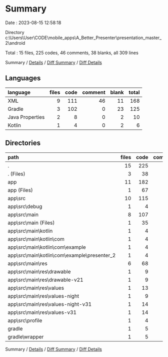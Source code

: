 # Summary

Date : 2023-08-15 12:58:18

Directory c:\\Users\\User\\CODE\\mobile_apps\\A_Better_Presenter\\presentation_master_2\\android

Total : 15 files,  225 codes, 46 comments, 38 blanks, all 309 lines

Summary / [Details](details.md) / [Diff Summary](diff.md) / [Diff Details](diff-details.md)

## Languages
| language | files | code | comment | blank | total |
| :--- | ---: | ---: | ---: | ---: | ---: |
| XML | 9 | 111 | 46 | 11 | 168 |
| Gradle | 3 | 102 | 0 | 23 | 125 |
| Java Properties | 2 | 8 | 0 | 2 | 10 |
| Kotlin | 1 | 4 | 0 | 2 | 6 |

## Directories
| path | files | code | comment | blank | total |
| :--- | ---: | ---: | ---: | ---: | ---: |
| . | 15 | 225 | 46 | 38 | 309 |
| . (Files) | 3 | 38 | 0 | 10 | 48 |
| app | 11 | 182 | 46 | 27 | 255 |
| app (Files) | 1 | 67 | 0 | 14 | 81 |
| app\\src | 10 | 115 | 46 | 13 | 174 |
| app\\src\\debug | 1 | 4 | 4 | 1 | 9 |
| app\\src\\main | 8 | 107 | 38 | 11 | 156 |
| app\\src\\main (Files) | 1 | 35 | 6 | 3 | 44 |
| app\\src\\main\\kotlin | 1 | 4 | 0 | 2 | 6 |
| app\\src\\main\\kotlin\\com | 1 | 4 | 0 | 2 | 6 |
| app\\src\\main\\kotlin\\com\\example | 1 | 4 | 0 | 2 | 6 |
| app\\src\\main\\kotlin\\com\\example\\presenter_2 | 1 | 4 | 0 | 2 | 6 |
| app\\src\\main\\res | 6 | 68 | 32 | 6 | 106 |
| app\\src\\main\\res\\drawable | 1 | 9 | 0 | 1 | 10 |
| app\\src\\main\\res\\drawable-v21 | 1 | 9 | 0 | 1 | 10 |
| app\\src\\main\\res\\values | 1 | 13 | 9 | 1 | 23 |
| app\\src\\main\\res\\values-night | 1 | 9 | 9 | 1 | 19 |
| app\\src\\main\\res\\values-night-v31 | 1 | 14 | 7 | 1 | 22 |
| app\\src\\main\\res\\values-v31 | 1 | 14 | 7 | 1 | 22 |
| app\\src\\profile | 1 | 4 | 4 | 1 | 9 |
| gradle | 1 | 5 | 0 | 1 | 6 |
| gradle\\wrapper | 1 | 5 | 0 | 1 | 6 |

Summary / [Details](details.md) / [Diff Summary](diff.md) / [Diff Details](diff-details.md)